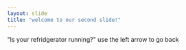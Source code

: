 ```yaml
---
layout: slide
title: "welcome to our second slide!"
---
```

"Is your refridgerator running?"
use the left arrow to go back
